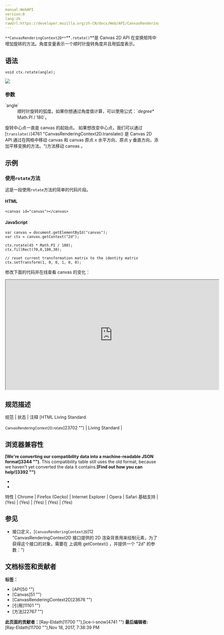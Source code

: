 ```yaml
---
manual:WebAPI
version:0
lang:zh
rawUrl:https://developer.mozilla.org/zh-CN/docs/Web/API/CanvasRenderingContext2D/rotate
---
```






`**CanvasRenderingContext2D**`**`.rotate()`**是 Canvas 2D API 在变换矩阵中增加旋转的方法。角度变量表示一个顺时针旋转角度并且用弧度表示。


## 语法<a name="语法"></a>

```
void ctx.rotate(angle);

```


![](%304.png "")


### 参数<a name="参数"></a>
<dl><dt id=''>`angle`</dt><dd>顺时针旋转的弧度。如果你想通过角度值计算，可以使用公式：`<em>degree</em>* Math.PI / 180`。</dd></dl>

旋转中心点一直是 canvas 的起始点。 如果想改变中心点，我们可以通过[`translate()`]4761 "CanvasRenderingContext2D.translate() 是 Canvas 2D API 通过在网格中移动 canvas 和 canvas 原点 x 水平方向、原点 y 垂直方向，添加平移变换的方法。")方法移动 canvas 。


## 示例<a name="示例"></a>

### 使用`rotate`方法<a name="使用_rotate_方法"></a>


这是一段使用`rotate`方法的简单的代码片段。


#### HTML<a name="HTML"></a>

```
<canvas id="canvas"></canvas>
```

#### JavaScript<a name="JavaScript"></a>

```
var canvas = document.getElementById("canvas");
var ctx = canvas.getContext("2d");

ctx.rotate(45 * Math.PI / 180);
ctx.fillRect(70,0,100,30);

// reset current transformation matrix to the identity matrix
ctx.setTransform(1, 0, 0, 1, 0, 0); 

```


修改下面的代码并在线查看 canvas 的变化：



<iframe src='https://mdn.mozillademos.org/zh-CN/docs/Web/API/CanvasRenderingContext2D/rotate$samples/Playable_code?revision=1328350' width='700' height='360'></iframe>



## 规范描述<a name="规范描述"></a>
规范 | 状态 | 注释 
[HTML Living Standard<br></br><small>CanvasRenderingContext2D.rotate</small>]23702 "") | Living Standard |  


## 浏览器兼容性<a name="浏览器兼容性"></a>


**[We&#39;re converting our compatibility data into a machine-readable JSON format]3344 "")**. This compatibility table still uses the old format, because we haven&#39;t yet converted the data it contains.**[Find out how you can help!]3392 "")**


* 
* 
特性 | Chrome | Firefox (Gecko) | Internet Explorer | Opera | Safari 
基础支持 | (Yes) | (Yes) | (Yes) | (Yes) | (Yes) 




## 参见<a name="参见"></a>

* 接口定义，[`CanvasRenderingContext2D`]12 "CanvasRenderingContext2D 接口提供的 2D 渲染背景用来绘制<canvas>元素，为了获得这个接口的对象，需要在 <canvas> 上调用 getContext() ，并提供一个 "2d" 的参数：")



## 文档标签和贡献者
**标签：**
* [API]50 "")
* [Canvas]51 "")
* [CanvasRenderingContext2D]23676 "")
* [引用]11101 "")
* [方法]22767 "")

**此页面的贡献者：**[Ray-Eldath]11700 ""),[ice-i-snow]4741 "")
**最后编辑者:**[Ray-Eldath]11700 ""),<time>Nov 18, 2017, 7:38:39 PM</time>


